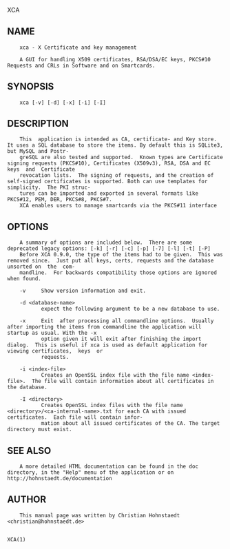   XCA
 
## NAME
        xca - X Certificate and key management
 
        A GUI for handling X509 certificates, RSA/DSA/EC keys, PKCS#10 Requests and CRLs in Software and on Smartcards.
 
## SYNOPSIS
        xca [-v] [-d] [-x] [-i] [-I]
 
## DESCRIPTION
        This  application is intended as CA, certificate- and Key store.  It uses a SQL database to store the items. By default this is SQLite3, but MySQL and Postr‐
        greSQL are also tested and supported.  Known types are Certificate signing requests (PKCS#10), Certificates (X509v3), RSA, DSA and EC  keys  and  Certificate
        revocation lists.  The signing of requests, and the creation of self-signed certificates is supported. Both can use templates for simplicity.  The PKI struc‐
        tures can be imported and exported in several formats like PKCS#12, PEM, DER, PKCS#8, PKCS#7.
        XCA enables users to manage smartcards via the PKCS#11 interface
 
## OPTIONS
        A summary of options are included below.  There are some deprecated legacy options: [-k] [-r] [-c] [-p] [-7] [-l] [-t] [-P]
        Before XCA 0.9.0, the type of the items had to be given.  This was removed since.  Just put all keys, certs, requests and the database unsorted on  the  com‐
        mandline.  For backwards compatibility those options are ignored when found.
 
        -v     Show version information and exit.
 
        -d <database-name>
               expect the following argument to be a new database to use.
 
        -x     Exit  after processing all commandline options.  Usually after importing the items from commandline the application will startup as usual. With the -x
               option given it will exit after finishing the import dialog.  This is useful if xca is used as default application for viewing certificates,  keys  or
               requests.
 
        -i <index-file>
               Creates an OpenSSL index file with the file name <index-file>.  The file will contain information about all certificates in the database.
 
        -I <directory>
               Creates OpenSSL index files with the file name <directory>/<ca-internal-name>.txt for each CA with issued certificates.  Each file will contain infor‐
               mation about all issued certificates of the CA. The target directory must exist.
 
## SEE ALSO
        A more detailed HTML documentation can be found in the doc directory, in the "Help" menu of the application or on http://hohnstaedt.de/documentation
 
## AUTHOR
        This manual page was written by Christian Hohnstaedt <christian@hohnstaedt.de>
 
                                                                                                                                                               XCA(1)
